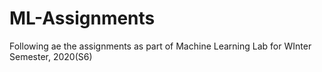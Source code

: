 # ML-Assignments
Following ae the assignments as part of Machine Learning Lab for WInter Semester, 2020(S6)

